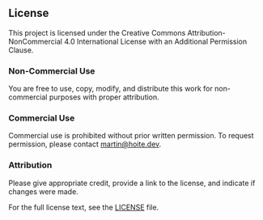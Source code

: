 ## License

This project is licensed under the Creative Commons Attribution-NonCommercial 4.0 International License with an Additional Permission Clause.

### Non-Commercial Use
You are free to use, copy, modify, and distribute this work for non-commercial purposes with proper attribution.

### Commercial Use
Commercial use is prohibited without prior written permission. To request permission, please contact [martin@hoite.dev](mailto:martin@hoite.dev).

### Attribution
Please give appropriate credit, provide a link to the license, and indicate if changes were made.

For the full license text, see the [LICENSE](https://github.com/Blizz991/portfolio/blob/master/LICENCE.md) file.
